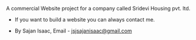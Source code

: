 A commercial Website project for a company called Sridevi Housing pvt. ltd.
- If you want to build a website you can always contact me. 
* By Sajan Isaac,
Email - jsjsajanisaac@gmail.com
